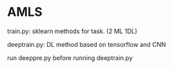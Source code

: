 # AMLS

train.py: sklearn methods for task. (2 ML 1DL)

deeptrain.py: DL method based on tensorflow and CNN

run deeppre.py before running deeptrain.py
